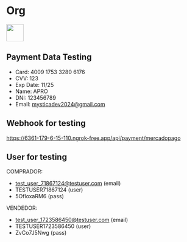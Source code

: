 # Org

<a alt="Nx logo" href="https://nx.dev" target="_blank" rel="noreferrer"><img src="https://raw.githubusercontent.com/nrwl/nx/master/images/nx-logo.png" width="45"></a>

## Payment Data Testing

- Card: 4009 1753 3280 6176
- CVV: 123
- Exp Date: 11/25
- Name: APRO
- DNI: 123456789
- Email: mysticadev2024@gmail.com

## Webhook for testing

https://6361-179-6-15-110.ngrok-free.app/api/payment/mercadopago

## User for testing

COMPRADOR:

- test_user_71867124@testuser.com (email)
- TESTUSER71867124 (user)
- 5OfloxaRM6 (pass)

VENDEDOR:

- test_user_1723586450@testuser.com (email)
- TESTUSER1723586450 (user)
- ZvCo7J5Nwg (pass)
